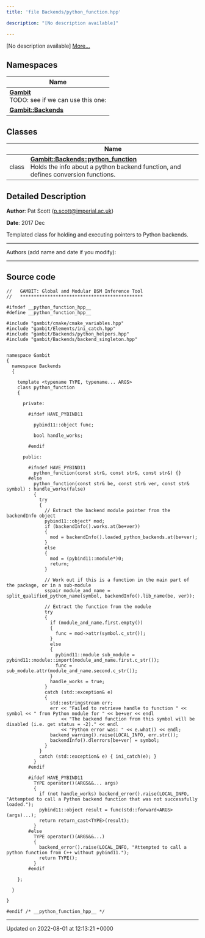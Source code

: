 ```yaml
---
title: 'file Backends/python_function.hpp'

description: "[No description available]"

---
```







[No description available] [More...](#detailed-description)

## Namespaces

| Name           |
| -------------- |
| **[Gambit](/documentation/code/namespaces/namespacegambit/)** <br>TODO: see if we can use this one:  |
| **[Gambit::Backends](/documentation/code/namespaces/namespacegambit_1_1backends/)**  |

## Classes

|                | Name           |
| -------------- | -------------- |
| class | **[Gambit::Backends::python_function](/documentation/code/classes/classgambit_1_1backends_1_1python__function/)** <br>Holds the info about a python backend function, and defines conversion functions.  |

## Detailed Description


**Author**: Pat Scott ([p.scott@imperial.ac.uk](mailto:p.scott@imperial.ac.uk)) 

**Date**: 2017 Dec

Templated class for holding and executing pointers to Python backends.



------------------

Authors (add name and date if you modify):



------------------




## Source code

```
//   GAMBIT: Global and Modular BSM Inference Tool
//   *********************************************

#ifndef __python_function_hpp__
#define __python_function_hpp__

#include "gambit/cmake/cmake_variables.hpp"
#include "gambit/Elements/ini_catch.hpp"
#include "gambit/Backends/python_helpers.hpp"
#include "gambit/Backends/backend_singleton.hpp"


namespace Gambit
{
  namespace Backends
  {

    template <typename TYPE, typename... ARGS>
    class python_function
    {

      private:

        #ifdef HAVE_PYBIND11

          pybind11::object func;

          bool handle_works;

        #endif

      public:

        #ifndef HAVE_PYBIND11
          python_function(const str&, const str&, const str&) {}
        #else
          python_function(const str& be, const str& ver, const str& symbol) : handle_works(false)
          {
            try
            {
              // Extract the backend module pointer from the backendInfo object
              pybind11::object* mod;
              if (backendInfo().works.at(be+ver))
              {
                mod = backendInfo().loaded_python_backends.at(be+ver);
              }
              else
              {
                mod = (pybind11::module*)0;
                return;
              }

              // Work out if this is a function in the main part of the package, or in a sub-module
              sspair module_and_name = split_qualified_python_name(symbol, backendInfo().lib_name(be, ver));

              // Extract the function from the module
              try
              {
                if (module_and_name.first.empty())
                {
                  func = mod->attr(symbol.c_str());
                }
                else
                {
                  pybind11::module sub_module = pybind11::module::import(module_and_name.first.c_str());
                  func = sub_module.attr(module_and_name.second.c_str());
                }
                handle_works = true;
              }
              catch (std::exception& e)
              {
                std::ostringstream err;
                err << "Failed to retrieve handle to function " << symbol << " from Python module for " << be+ver << endl
                    << "The backend function from this symbol will be disabled (i.e. get status = -2)." << endl
                    << "Python error was: " << e.what() << endl;
                backend_warning().raise(LOCAL_INFO, err.str());
                backendInfo().dlerrors[be+ver] = symbol;
              }
            }
            catch (std::exception& e) { ini_catch(e); }
          }
        #endif

        #ifdef HAVE_PYBIND11
          TYPE operator()(ARGS&&... args)
          {
            if (not handle_works) backend_error().raise(LOCAL_INFO, "Attempted to call a Python backend function that was not successfully loaded.");
            pybind11::object result = func(std::forward<ARGS>(args)...);
            return return_cast<TYPE>(result);
          }
        #else
          TYPE operator()(ARGS&&...)
          {
            backend_error().raise(LOCAL_INFO, "Attempted to call a python function from C++ without pybind11.");
            return TYPE();
          }
        #endif

    };

  }

}

#endif /* __python_function_hpp__ */
```


-------------------------------

Updated on 2022-08-01 at 12:13:21 +0000
